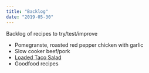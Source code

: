 ```yaml
---
title: "Backlog"
date: "2019-05-30"
---
```


Backlog of recipes to try/test/improve

- Pomegranste, roasted red pepper chicken with garlic
- Slow cooker beef/pork
- [Loaded Taco Salad](https://thetoastedpinenut.com/loaded-taco-salad/)
- Goodfood recipes
